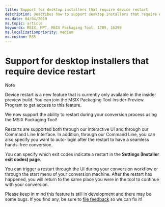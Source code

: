 ```yaml
---
title: Support for desktop installers that require device restart
description: Describes how to support desktop installers that require device restart.
ms.date: 04/04/2019
ms.topic: article
keywords: MSIX, MPT, MSIX Packaging Tool, 1709, 16299
ms.localizationpriority: medium
ms.custom: RS5
---
```


# Support for desktop installers that require device restart

 > [!NOTE] 
 > Device restart is a new feature that is currently only available in the insider preview build.
 > You can join the MSIX Packaging Tool Insider Preview Program to get access to this feature.

We now support the ability to restart during your conversion process using the MSIX Packaging Tool! 

Restarts are supported both through our interactive UI and through our Command Line Interface. In addition, through our Command Line, you can also specify you want to auto-login after the restart to have a seamless hands-free conversion. 

You can specify which exit codes indicate a restart in the **Settings (Installer exit codes) page**. 

You can trigger a restart through the UI during your conversion workflow or through the start menu of your conversion machine. After the restart has happened, you will return to the same place you were in the tool to continue with your conversion.

Please keep in mind this feature is still in development and there may be some bugs. If you find any, be sure to [file feedback](https://docs.microsoft.com/en-us/windows/msix/packaging-tool/insider-program#share-your-feedback) so we can fix it!

